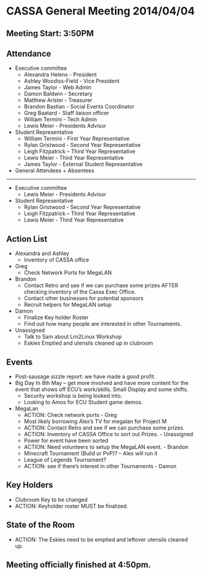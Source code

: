CASSA General Meeting 2014/04/04
================================
Meeting Start: 3:50PM
---------------------

Attendance 
----------
* Executive committee 
    + Alexandra Helens - President
    + Ashley Woodiss-Field - Vice President
	+ James Taylor - Web Admin
    + Damon Baldwin - Secretary
	+ Matthew Aristei - Treasurer
	+ Brandon Bastian - Social Events Coordinator 
	+ Greg Baatard - Staff liaison officer 
	+ William Termini - Tech Admin
	+ Lewis Meier - Presidents Advisor
* Student Representative 
	+ William Termini - First Year Representative
	+ Rylan Gristwood - Second Year Representative
	+ Leigh Fitzpatrick – Third Year Representative
	+ Lewis Meier - Third Year Representative
	+ James Taylor - External Student Representative
* General Attendees
	+ 
Absentees
---------
* Executive committee 
	+ Lewis Meier - Presidents Advisor
* Student Representative 
	+ Rylan Gristwood - Second Year Representative
	+ Leigh Fitzpatrick – Third Year Representative
	+ Lewis Meier - Third Year Representative	
	
Action List
-----------
* Alexandra and Ashley
	+ Inventory of CASSA office
* Greg
	+ Check Network Ports for MegaLAN
* Brandon
	+ Contact Retro and see if we can purchase some prizes AFTER checking inventory of the Cassa Exec Office.
	+ Contact other businesses for potential sponsors
	+ Recruit helpers for MegaLAN setup
* Damon 
	+ Finalize Key holder Roster
	+ Find out how many people are interested in other Tournaments.
* Unassigned 
	+ Talk to Sam about Lrn2Linux Workshop
	+ Eskies Emptied and utensils cleaned up in clubroom

Events
------
* Post-sausage sizzle report: we have made a good profit.
* Big Day In 8th May – get more involved and have more content for the event that shows off ECU’s work/skills. Small Display and some shifts.
	+ Security workshop is being looked into.
	+ Looking to Amos for ECU Student game demos.
* MegaLan
	+ ACTION: Check network ports - Greg
	+ Most likely borrowing Alex’s TV for megalan for Project M
	+ ACTION: Contact Retro and see if we can purchase some prizes.
	+ ACTION: Inventory of CASSA Office to sort out Prizes. - Unassigned
	+ Power for event have been sorted
	+ ACTION: Need volunteers to setup the MegaLAN event. - Brandon
	+ Minecraft Tournament (Build or PvP)? – Alex will run it
	+ League of Legends Tournament?
	+ ACTION: see if there’s interest in other Tournaments - Damon

Key Holders
-----------
* Clubroom Key to be changed
* ACTION: Keyholder roster MUST be finalized.

State of the Room
-----------------
* ACTION: The Eskies need to be emptied and leftover utensils cleaned up.

Meeting officially finished at 4:50pm.
--------------------------------------







